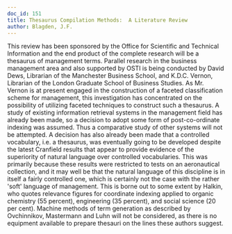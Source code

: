 ```yaml
---
doc_id: 151
title: Thesaurus Compilation Methods:  A Literature Review
author: Blagden, J.F.
---
```


This review has been sponsored by the Office for Scientific
and Technical Information and the end product of the complete
research will be a thesaurus of management terms.  Parallel research
in the business management area and also supported by OSTI is being 
conducted by David Dews, Librarian of the Manchester Business School,
and K.D.C. Vernon, Librarian of the London Graduate School of
Business Studies.  As Mr. Vernon is at present engaged in the
construction of a faceted classification scheme for management,
this investigation has concentrated on the possibility of utilizing
faceted techniques to construct such a thesaurus.
  A study of existing information retrieval systems in the
management field has already been made, so a decision to adopt
some form of post-co-ordinate indexing was assumed.  Thus a comparative
study of other systems will not be attempted.  A decision has also
already been made that a controlled vocabulary, i.e. a thesaurus,
was eventually going to be developed despite the latest Cranfield
results that appear to provide evidence of the superiority of
natural language over controlled vocabularies.  This was primarily
because these results were restricted to tests on an aeronautical
collection, and it may well be that the natural language of this
discipline is in itself a fairly controlled one, which is
certainly not the case with the rather 'soft' language of
management.  This is borne out to some extent by Halkin, who
quotes relevance figures for coordinate indexing applied to organic
chemistry (55 percent), engineering (35 percent), and social
science (20 per cent).
  Machine methods of term generation as described by Ovchinnikov,
Mastermann and Luhn will not be considered, as there is no equipment
available to prepare thesauri on the lines these authors suggest.
